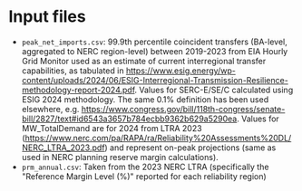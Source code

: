 # Input files
* `peak_net_imports.csv`: 99.9th percentile coincident transfers (BA-level, aggregated to NERC region-level) between 2019-2023 from EIA Hourly Grid Monitor used as an estimate of current interregional transfer capabilities, as tabulated in https://www.esig.energy/wp-content/uploads/2024/06/ESIG-Interregional-Transmission-Resilience-methodology-report-2024.pdf. Values for SERC-E/SE/C calculated using ESIG 2024 methodology. The same 0.1% definition has been used elsewhere, e.g. https://www.congress.gov/bill/118th-congress/senate-bill/2827/text#id6543a3657b784ecbb9362b629a5290ea. Values for MW_TotalDemand are for 2024 from LTRA 2023 (https://www.nerc.com/pa/RAPA/ra/Reliability%20Assessments%20DL/NERC_LTRA_2023.pdf) and represent on-peak projections (same as used in  NERC planning reserve margin calculations).
* `prm_annual.csv`: Taken from the 2023 NERC LTRA (specifically the "Reference Margin Level (%)" reported for each reliability region)
